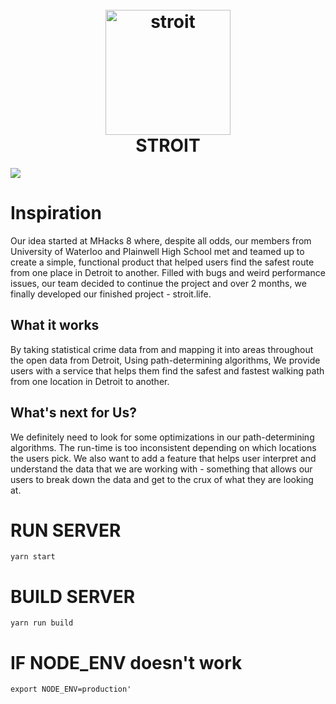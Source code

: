 <h1 align="center">
  <br>
  <a href="https://stroit.life"><img src="http://i.imgur.com/VMQMa3d.png" alt="stroit" width="200"></a>
  <br>
  STROIT
</h1>

<p style="text-algin: center;">
  <img src="https://challengepost-s3-challengepost.netdna-ssl.com/photos/production/software_photos/000/471/938/datas/gallery.jpg"/>
</p>


# Inspiration
Our idea started at MHacks 8 where, despite all odds, our members from University of Waterloo and Plainwell High School met and teamed up to create a simple, functional product that helped users find the safest route from one place in Detroit to another. Filled with bugs and weird performance issues, our team decided to continue the project and over 2 months, we finally developed our finished project - stroit.life.

## What it works
By taking statistical crime data from and mapping it into areas throughout the open data from Detroit, Using path-determining algorithms, We provide users with a service that helps them find the safest and fastest walking path from one location in Detroit to another.

## What's next for Us?
We definitely need to look for some optimizations in our path-determining algorithms. The run-time is too inconsistent depending on which locations the users pick. We also want to add a feature that helps user interpret and understand the data that we are working with - something that allows our users to break down the data and get to the crux of what they are looking at. 

# RUN SERVER
`yarn start`

# BUILD SERVER
`yarn run build`

# IF NODE_ENV doesn't work
`export NODE_ENV=production'`
